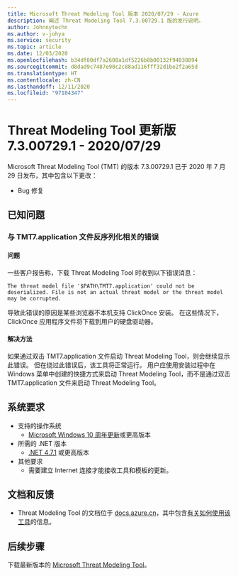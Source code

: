 ```yaml
---
title: Microsoft Threat Modeling Tool 版本 2020/07/29 - Azure
description: 阐述 Threat Modeling Tool 7.3.00729.1 版的发行说明。
author: Johnnytechn
ms.author: v-johya
ms.service: security
ms.topic: article
ms.date: 12/03/2020
ms.openlocfilehash: b34df80df7a2608a1df5226b8b00132f94038894
ms.sourcegitcommit: d8dad9c7487e90c2c88ad116fff32d1be2f2a65d
ms.translationtype: HT
ms.contentlocale: zh-CN
ms.lasthandoff: 12/11/2020
ms.locfileid: "97104347"
---
```

# <a name="threat-modeling-tool-update-release-73007291---07292020"></a>Threat Modeling Tool 更新版 7.3.00729.1 - 2020/07/29

Microsoft Threat Modeling Tool (TMT) 的版本 7.3.00729.1 已于 2020 年 7 月 29 日发布，其中包含以下更改：

- Bug 修复
 
## <a name="known-issues"></a>已知问题

### <a name="errors-related-to-tmt7application-file-deserialization"></a>与 TMT7.application 文件反序列化相关的错误

#### <a name="issue"></a>问题

一些客户报告称，下载 Threat Modeling Tool 时收到以下错误消息：

```
The threat model file '$PATH\TMT7.application' could not be deserialized. File is not an actual threat model or the threat model may be corrupted.
```

导致此错误的原因是某些浏览器不本机支持 ClickOnce 安装。 在这些情况下，ClickOnce 应用程序文件将下载到用户的硬盘驱动器。

#### <a name="workaround"></a>解决方法

如果通过双击 TMT7.application 文件启动 Threat Modeling Tool，则会继续显示此错误。 但在绕过此错误后，该工具将正常运行。 用户应使用安装过程中在 Windows 菜单中创建的快捷方式来启动 Threat Modeling Tool，而不是通过双击 TMT7.application 文件来启动 Threat Modeling Tool。

## <a name="system-requirements"></a>系统要求

- 支持的操作系统
  - [Microsoft Windows 10 周年更新](https://blogs.windows.com/windowsexperience/2016/08/02/how-to-get-the-windows-10-anniversary-update/#HTkoK5Zdv0g2F2Zq.97)或更高版本
- 所需的 .NET 版本
  - [.NET 4.7.1](https://go.microsoft.com/fwlink/?LinkId=863262) 或更高版本
- 其他要求
  - 需要建立 Internet 连接才能接收工具和模板的更新。

## <a name="documentation-and-feedback"></a>文档和反馈

- Threat Modeling Tool 的文档位于 [docs.azure.cn](./threat-modeling-tool.md)，其中包含[有关如何使用该工具](./threat-modeling-tool-getting-started.md)的信息。

## <a name="next-steps"></a>后续步骤

下载最新版本的 [Microsoft Threat Modeling Tool](https://aka.ms/threatmodelingtool)。

